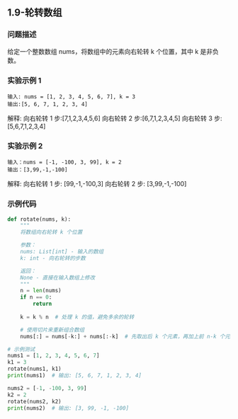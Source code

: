 ## 1.9-轮转数组

### 问题描述
给定一个整数数组 nums，将数组中的元素向右轮转 k 个位置，其中 k 是非负数。

### 实验示例 1

```
输入: nums = [1, 2, 3, 4, 5, 6, 7], k = 3
输出:[5, 6, 7, 1, 2, 3, 4]
```
解释:
向右轮转 1 步:[7,1,2,3,4,5,6]
向右轮转 2 步:[6,7,1,2,3,4,5]
向右轮转 3 步:[5,6,7,1,2,3,4]

### 实验示例 2

```
输入：nums = [-1, -100, 3, 99], k = 2
输出：[3,99,-1,-100]
```
解释:
向右轮转 1 步: [99,-1,-100,3]
向右轮转 2 步: [3,99,-1,-100]

### 示例代码

```python
def rotate(nums, k):
    """
    将数组向右轮转 k 个位置

    参数：
    nums: List[int] - 输入的数组
    k: int - 向右轮转的步数

    返回：
    None - 直接在输入数组上修改
    """
    n = len(nums)
    if n == 0:
        return
    
    k = k % n  # 处理 k 的值，避免多余的轮转

    # 使用切片来重新组合数组
    nums[:] = nums[-k:] + nums[:-k]  # 先取出后 k 个元素，再加上前 n-k 个元素

# 示例测试
nums1 = [1, 2, 3, 4, 5, 6, 7]
k1 = 3
rotate(nums1, k1)
print(nums1)  # 输出: [5, 6, 7, 1, 2, 3, 4]

nums2 = [-1, -100, 3, 99]
k2 = 2
rotate(nums2, k2)
print(nums2)  # 输出: [3, 99, -1, -100]
```

